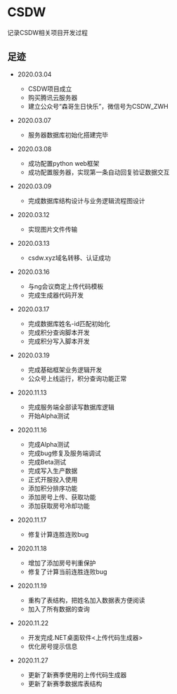 # CSDW
记录CSDW相关项目开发过程

## 足迹
- 2020.03.04

	- CSDW项目成立
	- 购买腾讯云服务器
	- 建立公众号“森哥生日快乐”，微信号为CSDW_ZWH
	
- 2020.03.07

	- 服务器数据库初始化搭建完毕
	
- 2020.03.08

	- 成功配置python web框架
	- 成功配置服务器，实现第一条自动回复验证数据交互
	
- 2020.03.09

	- 完成数据库结构设计与业务逻辑流程图设计
	
- 2020.03.12

	- 实现图片文件传输
	
- 2020.03.13

	- csdw.xyz域名转移、认证成功
	
- 2020.03.16

	- 与ng会议商定上传代码模板
	- 完成生成器代码开发
	
- 2020.03.17

	- 完成数据库姓名-id匹配初始化
	- 完成积分查询脚本开发
	- 完成积分写入脚本开发
	
- 2020.03.19

	- 完成基础框架业务逻辑开发
	- 公众号上线运行，积分查询功能正常
	
- 2020.11.13

	- 完成服务端全部读写数据库逻辑
	- 开始Alpha测试
	
- 2020.11.16

    - 完成Alpha测试
	- 完成bug修复及服务端调试
	- 完成Beta测试
	- 完成写入生产数据
	- 正式开服投入使用
	- 添加积分排序功能
	- 添加房号上传、获取功能
	- 添加获取房号冷却功能

- 2020.11.17
    - 修复计算连胜连败bug

- 2020.11.18
    - 增加了添加房号判重保护
    - 修复了计算当前连胜连败bug

- 2020.11.19
    - 重构了表结构，把姓名加入数据表方便阅读
    - 加入了所有数据的查询

- 2020.11.22
    - 开发完成.NET桌面软件<上传代码生成器>
    - 优化房号提示信息

- 2020.11.27
    - 更新了新赛季使用的上传代码生成器
    - 更新了新赛季数据库表结构